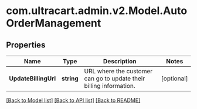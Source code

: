 
# com.ultracart.admin.v2.Model.AutoOrderManagement

## Properties

Name | Type | Description | Notes
------------ | ------------- | ------------- | -------------
**UpdateBillingUrl** | **string** | URL where the customer can go to update their billing information. | [optional] 

[[Back to Model list]](../README.md#documentation-for-models)
[[Back to API list]](../README.md#documentation-for-api-endpoints)
[[Back to README]](../README.md)

